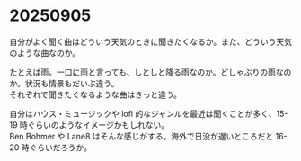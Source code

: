 # 20250905

自分がよく聞く曲はどういう天気のときに聞きたくなるか。また、どういう天気のような曲なのか。

たとえば雨。一口に雨と言っても、しとしと降る雨なのか。どしゃぶりの雨なのか。状況も情景もだいぶ違う。<br/>
それぞれで聞きたくなるような曲はきっと違う。

自分はハウス・ミュージックや lofi 的なジャンルを最近は聞くことが多く、15-19 時ぐらいのようなイメージかもしれない。<br/>
Ben Bohmer や Lane8 はそんな感じがする。海外で日没が遅いところだと 16-20 時ぐらいだろうか。
